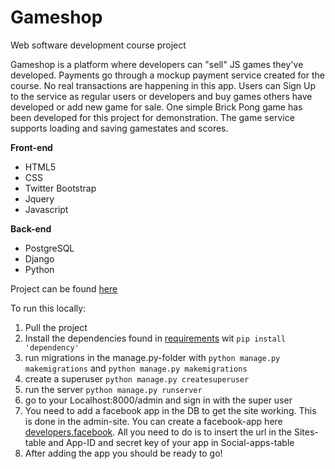 # Gameshop
Web software development course project

  Gameshop is a platform where developers can "sell" JS games they've developed. Payments go through a mockup payment service created
  for the course. No real transactions are happening in this app. Users can Sign Up to the service as regular users or developers
  and buy games others have developed or add new game for sale. One simple Brick Pong game has been developed for
  this project for demonstration. The game service supports loading and saving gamestates and scores.
    
**Front-end**
- HTML5
- CSS
- Twitter Bootstrap
- Jquery
- Javascript

**Back-end**
- PostgreSQL
- Django
- Python

Project can be found [here](https://indiegames.herokuapp.com/)  
  
  To run this locally:
  1. Pull the project
  2. Install the dependencies found in [requirements](./requrements.txt) wit ```pip install 'dependency'```
  3. run migrations in the manage.py-folder with ```python manage.py makemigrations``` and ```python manage.py makemigrations```
  4. create a superuser ```python manage.py createsuperuser```
  5. run the server ```python manage.py runserver```
  6. go to your Localhost:8000/admin and sign in with the super user
  7. You need to add a facebook app in the DB to get the site working. This is done in the admin-site. 
  You can create a facebook-app here [developers.facebook](https://developers.facebook.com/). 
  All you need to do is to insert the url in the Sites-table and App-ID and secret key of your app in Social-apps-table
  8. After adding the app you should be ready to go!
